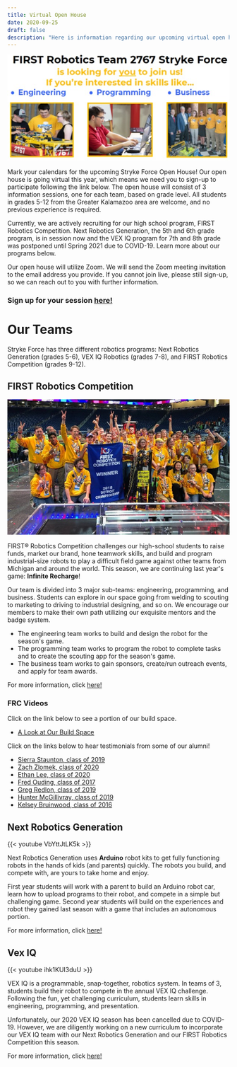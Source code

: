 ```yaml
---
title: Virtual Open House
date: 2020-09-25
draft: false
description: "Here is information regarding our upcoming virtual open house."
---
```


![Open House Flyer](flyer.jpg 'Crop of Recruitment Poster')

Mark your calendars for the upcoming Stryke Force Open House! Our open house is going virtual this year, which means we need you to sign-up to participate following the link below. The open house will consist of 3 information sessions, one for each team, based on grade level. All students in grades 5-12 from the Greater Kalamazoo area are welcome, and no previous experience is required. 

Currently, we are actively recruiting for our high school program, FIRST Robotics Competition. Next Robotics Generation, the 5th and 6th grade program, is in session now and the VEX IQ program for 7th and 8th grade was postponed until Spring 2021 due to COVID-19. Learn more about our programs below.

Our open house will utilize Zoom. We will send the Zoom meeting invitation to the email address you provide. If you cannot join live, please still sign-up, so we can reach out to you with further information.

### Sign up for your session **[here!](https://forms.gle/v2K1PsBt8sYKpQx8A)**

# Our Teams

Stryke Force has three different robotics programs: Next Robotics Generation (grades 5-6), VEX IQ Robotics (grades 7-8), and FIRST Robotics Competition (grades 9-12).

## FIRST Robotics Competition

![FRC 2018 Team Picture](frc_2018_worlds.jpg 'Our world winning team in 2018.')

FIRST® Robotics Competition challenges our high-school students to raise funds, market our brand, hone teamwork skills, and build and program industrial-size robots to play a difficult field game against other teams from Michigan and around the world. This season, we are continuing last year's game: **Infinite Recharge**!

Our team is divided into 3 major sub-teams: engineering, programming, and business. Students can explore in our space going from welding to scouting to marketing to driving to industrial designing, and so on. We encourage our members to make their own path utilizing our exquisite mentors and the badge system.
- The engineering team works to build and design the robot for the season's game.
- The programming team works to program the robot to complete tasks and to create the scouting app for the season's game.
- The business team works to gain sponsors, create/run outreach events, and apply for team awards.

For more information, click [here!](https://www.firstinspires.org/robotics/frc)

### FRC Videos

Click on the link below to see a portion of our build space.

- [A Look at Our Build Space](https://youtu.be/wencjhaGL80)

Click on the links below to hear testimonials from some of our alumni!

- [Sierra Staunton, class of 2019](https://youtu.be/kfAigm_j7SI)
- [Zach Zlomek, class of 2020](https://youtu.be/1ObZivzDpOs) 
- [Ethan Lee, class of 2020](https://youtu.be/VZgLkdzxkcE)
- [Fred Ouding, class of 2017](https://youtu.be/s53Ka9xtYNk)
- [Greg Redlon, class of 2019](https://youtu.be/iYLw2cKdkvk)
- [Hunter McGillivray, class of 2019](https://youtu.be/XpFCEEKvskk)
- [Kelsey Bruinwood, class of 2016](https://youtu.be/plncz-2VzVk)

## Next Robotics Generation

{{< youtube VbYttJtLK5k >}}

Next Robotics Generation uses **Arduino** robot kits to get fully functioning robots in the hands of kids (and parents) quickly. The robots you build, and compete with, are yours to take home and enjoy.

First year students will work with a parent to build an Arduino robot car, learn how to upload programs to their robot, and compete in a simple but challenging game. Second year students will build on the experiences and robot they gained last season with a game that includes an autonomous portion.

For more information, click [here!](https://www.strykeforce.org/about/nrg/)

## Vex IQ

{{< youtube ihk1KUI3duU >}}

VEX IQ is a programmable, snap-together, robotics system. In teams of 3, students build their robot to compete in the annual VEX IQ challenge. Following the fun, yet challenging curriculum, students learn skills in engineering, programming, and presentation. 

Unfortunately, our 2020 VEX IQ season has been cancelled due to COVID-19. However, we are diligently working on a new curriculum to incorporate our VEX IQ team with our Next Robotics Generation and our FIRST Robotics Competition this season.

For more information, click [here!](https://www.vexrobotics.com/iq)

